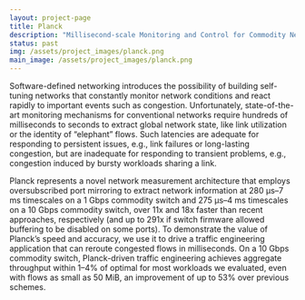 ```yaml
---
layout: project-page
title: Planck
description: "Millisecond-scale Monitoring and Control for Commodity Networks"
status: past
img: /assets/project_images/planck.png
main_image: /assets/project_images/planck.png
---
```


Software-defined networking introduces the possibility of building
self-tuning networks that constantly monitor network conditions and
react rapidly to important events such as congestion. Unfortunately,
state-of-the-art monitoring mechanisms for conventional networks
require hundreds of milliseconds to seconds to extract global network
state, like link utilization or the identity of “elephant” flows. Such
latencies are adequate for responding to persistent issues, e.g., link
failures or long-lasting congestion, but are inadequate for responding
to transient problems, e.g., congestion induced by bursty workloads
sharing a link.

Planck represents a novel network measurement architecture that
employs oversubscribed port mirroring to extract network information
at 280 µs–7 ms timescales on a 1 Gbps commodity switch and 275 µs–4 ms
timescales on a 10 Gbps commodity switch, over 11x and 18x faster than
recent approaches, respectively (and up to 291x if switch firmware
allowed buffering to be disabled on some ports). To demonstrate the
value of Planck’s speed and accuracy, we use it to drive a traffic
engineering application that can reroute congested flows in
milliseconds. On a 10 Gbps commodity switch, Planck-driven traffic
engineering achieves aggregate throughput within 1–4% of optimal for
most workloads we evaluated, even with flows as small as 50 MiB, an
improvement of up to 53% over previous schemes.

